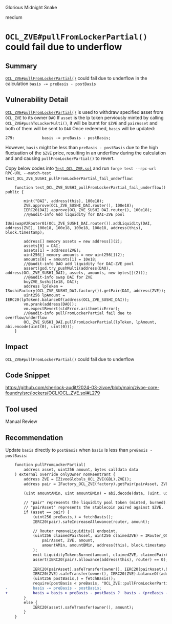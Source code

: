 Glorious Midnight Snake

medium

# `OCL_ZVE#pullFromLockerPartial()` could fail due to underflow

## Summary
[`OCL_ZVE#pullFromLockerPartial()`](https://github.com/sherlock-audit/2024-03-zivoe/blob/main/zivoe-core-foundry/src/lockers/OCL/OCL_ZVE.sol#L253-L284) could fail due to underflow in the calculation `basis -= preBasis - postBasis`

## Vulnerability Detail
[`OCL_ZVE#pullFromLockerPartial()`](https://github.com/sherlock-audit/2024-03-zivoe/blob/main/zivoe-core-foundry/src/lockers/OCL/OCL_ZVE.sol#L253-L284)  is used to withdraw specified asset from `OCL_ZVE` to its owner `DAO`
If `asset` is the lp token perviously minted by calling `OCL_ZVE#pushToLockerMulti()`, it will be burnt for `$ZVE` and `pairAsset` and both of them will be sent to `DAO`
Once redeemed, `basis` will be updated:
```solidity
279:            basis -= preBasis - postBasis;
```
However, `basis` might be less than  `preBasis - postBasis` due to the high fluctuation of the `$ZVE` price, resulting in an underflow during the calculation and and causing `pullFromLockerPartial()` to revert.

Copy below codes into [`Test_OCL_ZVE.sol`](https://github.com/sherlock-audit/2024-03-zivoe/blob/main/zivoe-core-testing/src/TESTS_Lockers/Test_OCL_ZVE.sol) and run `forge test --rpc-url RPC-URL --match-test test_OCL_ZVE_SUSHI_pullFromLockerPartial_fail_underflow`:
```solidity
    function test_OCL_ZVE_SUSHI_pullFromLockerPartial_fail_underflow() public {

        mint("DAI", address(this), 100e18);
        ZVE.approve(OCL_ZVE_SUSHI_DAI.router(), 100e18);
        IERC20(DAI).approve(OCL_ZVE_SUSHI_DAI.router(), 100e18);
        //@audit-info Add liquidity for DAI-ZVE pool 
        IUniswapV2Router01(OCL_ZVE_SUSHI_DAI.router()).addLiquidity(DAI, address(ZVE), 100e18, 100e18, 100e18, 100e18, address(this), block.timestamp);

        address[] memory assets = new address[](2);
        assets[0] = DAI;
        assets[1] = address(ZVE);
        uint256[] memory amounts = new uint256[](2);
        amounts[0] = amounts[1] = 10e18;
        //@audit-info DAO add liquidity for DAI-ZVE pool 
        assert(god.try_pushMulti(address(DAO), address(OCL_ZVE_SUSHI_DAI), assets, amounts, new bytes[](2)));
        //@audit-info swap DAI for ZVE
        buyZVE_Sushi(1e18, DAI);
        address lpToken = ISushiFactory(OCL_ZVE_SUSHI_DAI.factory()).getPair(DAI, address(ZVE));
        uint256 lpAmount = IERC20(lpToken).balanceOf(address(OCL_ZVE_SUSHI_DAI));
        vm.prank(address(DAO));
        vm.expectRevert(stdError.arithmeticError);
        //@audit-info pullFromLockerPartial fail due to overflow/underflow
        OCL_ZVE_SUSHI_DAI.pullFromLockerPartial(lpToken, lpAmount, abi.encode(uint(0), uint(0)));
    }
```
## Impact
`OCL_ZVE#pullFromLockerPartial()` could fail due to underflow

## Code Snippet
https://github.com/sherlock-audit/2024-03-zivoe/blob/main/zivoe-core-foundry/src/lockers/OCL/OCL_ZVE.sol#L279
## Tool used

Manual Review

## Recommendation
Update `basis` directly to `postBasis` when `basis` is less than `preBasis - postBasis`:
```diff
    function pullFromLockerPartial(
        address asset, uint256 amount, bytes calldata data
    ) external override onlyOwner nonReentrant {
        address ZVE = IZivoeGlobals_OCL_ZVE(GBL).ZVE();
        address pair = IFactory_OCL_ZVE(factory).getPair(pairAsset, ZVE);
        
        (uint amountAMin, uint amountBMin) = abi.decode(data, (uint, uint));

        // "pair" represents the liquidity pool token (minted, burned).
        // "pairAsset" represents the stablecoin paired against $ZVE.
        if (asset == pair) {
            (uint256 preBasis,) = fetchBasis();
            IERC20(pair).safeIncreaseAllowance(router, amount);

            // Router removeLiquidity() endpoint.
            (uint256 claimedPairAsset, uint256 claimedZVE) = IRouter_OCL_ZVE(router).removeLiquidity(
                pairAsset, ZVE, amount, 
                amountAMin, amountBMin, address(this), block.timestamp + 14 days
            );
            emit LiquidityTokensBurned(amount, claimedZVE, claimedPairAsset);
            assert(IERC20(pair).allowance(address(this), router) == 0);
            
            IERC20(pairAsset).safeTransfer(owner(), IERC20(pairAsset).balanceOf(address(this)));
            IERC20(ZVE).safeTransfer(owner(), IERC20(ZVE).balanceOf(address(this)));
            (uint256 postBasis,) = fetchBasis();
            require(postBasis < preBasis, "OCL_ZVE::pullFromLockerPartial() postBasis >= preBasis");
-           basis -= preBasis - postBasis;
+           basis = basis > preBasis - postBasis ?  basis - (preBasis - postBasis) : postBasis;
        }
        else {
            IERC20(asset).safeTransfer(owner(), amount);
        }
    }
```